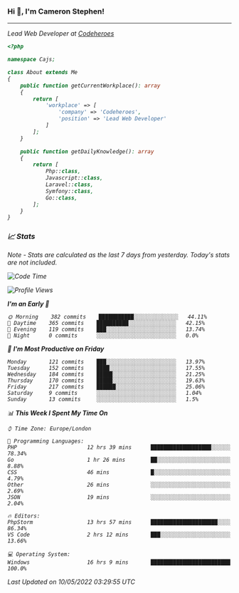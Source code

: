 ### Hi 👋, I'm Cameron Stephen!
<hr>
<p><em>Lead Web Developer at <a href="https://codeheroes.co.uk">Codeheroes</a></p>


```php
<?php

namespace Cajs;

class About extends Me
{
    public function getCurrentWorkplace(): array
    {
        return [
            'workplace' => [
                'company' => 'Codeheroes',
                'position' => 'Lead Web Developer'
            ]
        ];
    }

    public function getDailyKnowledge(): array
    {
        return [
            Php::class,
            Javascript::class,
            Laravel::class,
            Symfony::class,
            Go::class,
        ];
    }
}
```

### 📈 Stats
<p><em>Note - Stats are calculated as the last 7 days from yesterday. Today's stats are not included.</em></p>


<!--START_SECTION:waka-->
![Code Time](http://img.shields.io/badge/Code%20Time-2%2C848%20hrs%205%20mins-blue)

![Profile Views](http://img.shields.io/badge/Profile%20Views-0-blue)

**I'm an Early 🐤** 

```text
🌞 Morning    382 commits    ███████████░░░░░░░░░░░░░░   44.11% 
🌆 Daytime    365 commits    ██████████░░░░░░░░░░░░░░░   42.15% 
🌃 Evening    119 commits    ███░░░░░░░░░░░░░░░░░░░░░░   13.74% 
🌙 Night      0 commits      ░░░░░░░░░░░░░░░░░░░░░░░░░   0.0%

```
📅 **I'm Most Productive on Friday** 

```text
Monday       121 commits    ███░░░░░░░░░░░░░░░░░░░░░░   13.97% 
Tuesday      152 commits    ████░░░░░░░░░░░░░░░░░░░░░   17.55% 
Wednesday    184 commits    █████░░░░░░░░░░░░░░░░░░░░   21.25% 
Thursday     170 commits    █████░░░░░░░░░░░░░░░░░░░░   19.63% 
Friday       217 commits    ██████░░░░░░░░░░░░░░░░░░░   25.06% 
Saturday     9 commits      ░░░░░░░░░░░░░░░░░░░░░░░░░   1.04% 
Sunday       13 commits     ░░░░░░░░░░░░░░░░░░░░░░░░░   1.5%

```


📊 **This Week I Spent My Time On** 

```text
⌚︎ Time Zone: Europe/London

💬 Programming Languages: 
PHP                      12 hrs 39 mins      ███████████████████░░░░░░   78.34% 
Go                       1 hr 26 mins        ██░░░░░░░░░░░░░░░░░░░░░░░   8.88% 
CSS                      46 mins             █░░░░░░░░░░░░░░░░░░░░░░░░   4.79% 
Other                    26 mins             ░░░░░░░░░░░░░░░░░░░░░░░░░   2.69% 
JSON                     19 mins             ░░░░░░░░░░░░░░░░░░░░░░░░░   2.04%

🔥 Editors: 
PhpStorm                 13 hrs 57 mins      █████████████████████░░░░   86.34% 
VS Code                  2 hrs 12 mins       ███░░░░░░░░░░░░░░░░░░░░░░   13.66%

💻 Operating System: 
Windows                  16 hrs 9 mins       █████████████████████████   100.0%

```


 Last Updated on 10/05/2022 03:29:55 UTC
<!--END_SECTION:waka-->
